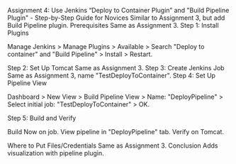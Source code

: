 Assignment 4: Use Jenkins “Deploy to Container Plugin” and "Build Pipeline Plugin" - Step-by-Step Guide for Novices
Similar to Assignment 3, but add Build Pipeline plugin.
Prerequisites
Same as Assignment 3.
Step 1: Install Plugins

Manage Jenkins > Manage Plugins > Available > Search "Deploy to container" and "Build Pipeline" > Install > Restart.

Step 2: Set Up Tomcat
Same as Assignment 3.
Step 3: Create Jenkins Job
Same as Assignment 3, name "TestDeployToContainer".
Step 4: Set Up Pipeline View

Dashboard > New View > Build Pipeline View > Name: "DeployPipeline" > Select initial job: "TestDeployToContainer" > OK.

Step 5: Build and Verify

Build Now on job.
View pipeline in "DeployPipeline" tab.
Verify on Tomcat.

Where to Put Files/Credentials
Same as Assignment 3.
Conclusion
Adds visualization with pipeline plugin.
